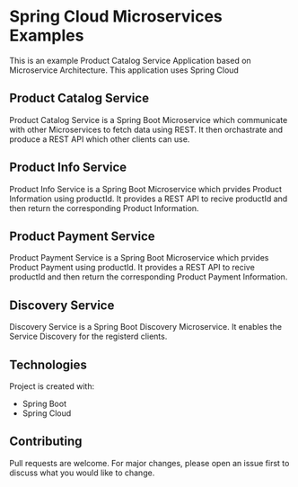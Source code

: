 # Spring Cloud Microservices Examples

This is an example Product Catalog Service Application based on Microservice Architecture. This application uses Spring Cloud

## Product Catalog Service

Product Catalog Service is a Spring Boot Microservice which communicate with other Microservices to fetch data using REST.
It then orchastrate and produce a REST API which other clients can use.

## Product Info Service

Product Info Service is a Spring Boot Microservice which prvides Product Information using productId. It provides a REST API to recive productId and then return the corresponding Product Information.

## Product Payment Service

Product Payment Service is a Spring Boot Microservice which prvides Product Payment using productId. It provides a REST API to recive productId and then return the corresponding Product Payment Information.

## Discovery Service

Discovery Service is a Spring Boot Discovery Microservice. It enables the Service Discovery for the registerd clients.

## Technologies
Project is created with:
* Spring Boot
* Spring Cloud

## Contributing
Pull requests are welcome. For major changes, please open an issue first to discuss what you would like to change.
